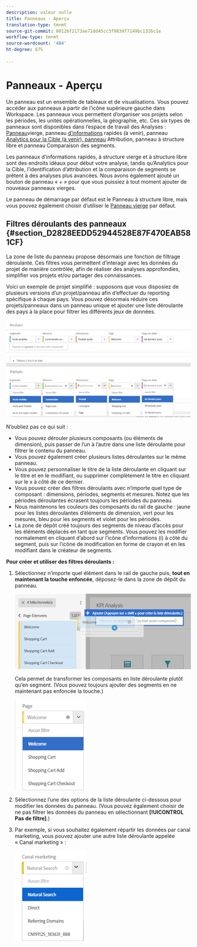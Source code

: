 ```yaml
---
description: valeur nulle
title: Panneaux - Aperçu
translation-type: tm+mt
source-git-commit: 80126f2173ae71dd45cc3f983df7149bc1326c1e
workflow-type: tm+mt
source-wordcount: '484'
ht-degree: 87%

---
```



# Panneaux - Aperçu

Un panneau est un ensemble de tableaux et de visualisations. Vous pouvez accéder aux panneaux à partir de l’icône supérieure gauche dans Workspace. Les panneaux vous permettent d’organiser vos projets selon les périodes, les unités opérationnelles, la géographie, etc. Ces six types de panneaux sont disponibles dans l’espace de travail des Analyses : [Panneau](/help/analyze/analysis-workspace/c-panels/blank-panel.md)vierge, panneau [d’informations](/help/analyze/analysis-workspace/c-panels/quickinsight.md) rapides (à venir), panneau [Analytics pour la Cible (à venir), panneau](/help/analyze/analysis-workspace/c-panels/a4t-panel.md) [](/help/analyze/analysis-workspace/c-panels/attribution/attribution.md)Attribution, panneau à structure libre et panneau Comparaison des segments.[](/help/analyze/analysis-workspace/c-panels/freeform-panel.md)[](/help/analyze/analysis-workspace/c-panels/c-segment-comparison/segment-comparison.md)

Les panneaux d’informations rapides, à structure vierge et à structure libre sont des endroits idéaux pour début votre analyse, tandis qu’Analytics pour la Cible, l’identification d’attribution et la comparaison de segments se prêtent à des analyses plus avancées. Nous avons également ajouté un bouton de panneau « + » pour que vous puissiez à tout moment ajouter de nouveaux panneaux vierges.

Le panneau de démarrage par défaut est le Panneau à structure libre, mais vous pouvez également choisir d’utiliser le [Panneau vierge](/help/analyze/analysis-workspace/c-panels/blank-panel.md) par défaut.

## Filtres déroulants des panneaux  {#section_D2828EEDD52944528E87F470EAB581CF}

La zone de liste du panneau propose désormais une fonction de filtrage déroulante. Ces filtres vous permettent d’interagir avec les données du projet de manière contrôlée, afin de réaliser des analyses approfondies, simplifier vos projets et/ou partager des connaissances.

Voici un exemple de projet simplifié : supposons que vous disposiez de plusieurs versions d’un projet/panneau afin d’effectuer du reporting spécifique à chaque pays. Vous pouvez désormais réduire ces projets/panneaux dans un panneau unique et ajouter une liste déroulante des pays à la place pour filtrer les différents jeux de données.

![](assets/dropdowns.png)

N’oubliez pas ce qui suit :

* Vous pouvez dérouler plusieurs composants (ou éléments de dimension), puis passer de l’un à l’autre dans une liste déroulante pour filtrer le contenu du panneau.
* Vous pouvez également créer plusieurs listes déroulantes sur le même panneau.
* Vous pouvez personnaliser le titre de la liste déroulante en cliquant sur le titre et en le modifiant, ou supprimer complètement le titre en cliquant sur le x à côté de ce dernier.
* Vous pouvez créer des filtres déroulants avec n’importe quel type de composant : dimensions, périodes, segments et mesures. Notez que les périodes déroulantes écrasent toujours les périodes du panneau.
* Nous maintenons les couleurs des composants du rail de gauche : jaune pour les listes déroulantes d’éléments de dimension, vert pour les mesures, bleu pour les segments et violet pour les périodes.
* La zone de dépôt créé toujours des segments de niveau d’accès pour les éléments déplacés en tant que segments. Vous pouvez les modifier normalement en cliquant d’abord sur l’icône d’informations (i) à côté du segment, puis sur l’icône de modification en forme de crayon et en les modifiant dans le créateur de segments.

**Pour créer et utiliser des filtres déroulants :**

1. Sélectionnez n’importe quel élément dans le rail de gauche puis, **tout en maintenant la touche enfoncée**, déposez-le dans la zone de dépôt du panneau.

   ![](assets/create_dropdown.png)

   Cela permet de transformer les composants en liste déroulante plutôt qu’en segment. (Vous pouvez toujours ajouter des segments en ne maintenant pas enfoncée la touche.)

   ![](assets/dropdown.png)

1. Sélectionnez l’une des options de la liste déroulante ci-dessous pour modifier les données du panneau. (Vous pouvez également choisir de ne pas filtrer les données du panneau en sélectionnant **[!UICONTROL Pas de filtre]**.)
1. Par exemple, si vous souhaitez également répartir les données par canal marketing, vous pouvez ajouter une autre liste déroulante appelée « Canal marketing » :

   ![](assets/mc_dropdown.png)

